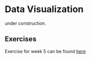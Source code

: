 

# Data Visualization

under construction.

## Exercises

Exercise for week 5 can be found [here](#)
